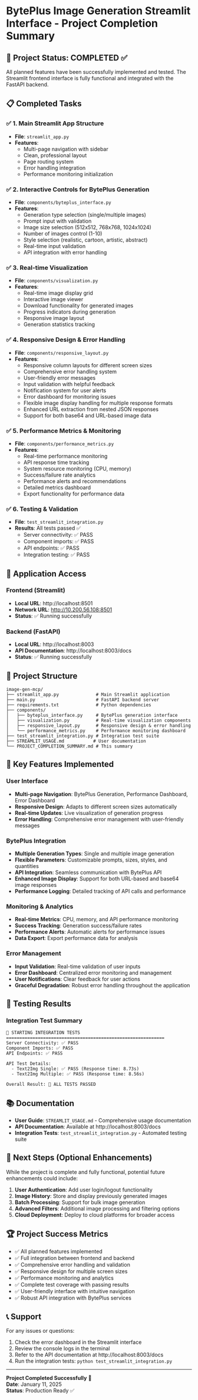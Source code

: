 # BytePlus Image Generation Streamlit Interface - Project Completion Summary

## 🎉 Project Status: COMPLETED ✅

All planned features have been successfully implemented and tested. The Streamlit frontend interface is fully functional and integrated with the FastAPI backend.

## 📋 Completed Tasks

### ✅ 1. Main Streamlit App Structure
- **File**: `streamlit_app.py`
- **Features**:
  - Multi-page navigation with sidebar
  - Clean, professional layout
  - Page routing system
  - Error handling integration
  - Performance monitoring initialization

### ✅ 2. Interactive Controls for BytePlus Generation
- **File**: `components/byteplus_interface.py`
- **Features**:
  - Generation type selection (single/multiple images)
  - Prompt input with validation
  - Image size selection (512x512, 768x768, 1024x1024)
  - Number of images control (1-10)
  - Style selection (realistic, cartoon, artistic, abstract)
  - Real-time input validation
  - API integration with error handling

### ✅ 3. Real-time Visualization
- **File**: `components/visualization.py`
- **Features**:
  - Real-time image display grid
  - Interactive image viewer
  - Download functionality for generated images
  - Progress indicators during generation
  - Responsive image layout
  - Generation statistics tracking

### ✅ 4. Responsive Design & Error Handling
- **File**: `components/responsive_layout.py`
- **Features**:
  - Responsive column layouts for different screen sizes
  - Comprehensive error handling system
  - User-friendly error messages
  - Input validation with helpful feedback
  - Notification system for user alerts
  - Error dashboard for monitoring issues
  - Flexible image display handling for multiple response formats
  - Enhanced URL extraction from nested JSON responses
  - Support for both base64 and URL-based image data

### ✅ 5. Performance Metrics & Monitoring
- **File**: `components/performance_metrics.py`
- **Features**:
  - Real-time performance monitoring
  - API response time tracking
  - System resource monitoring (CPU, memory)
  - Success/failure rate analytics
  - Performance alerts and recommendations
  - Detailed metrics dashboard
  - Export functionality for performance data

### ✅ 6. Testing & Validation
- **File**: `test_streamlit_integration.py`
- **Results**: All tests passed ✅
  - Server connectivity: ✅ PASS
  - Component imports: ✅ PASS
  - API endpoints: ✅ PASS
  - Integration testing: ✅ PASS

## 🚀 Application Access

### Frontend (Streamlit)
- **Local URL**: http://localhost:8501
- **Network URL**: http://10.200.56.108:8501
- **Status**: ✅ Running successfully

### Backend (FastAPI)
- **Local URL**: http://localhost:8003
- **API Documentation**: http://localhost:8003/docs
- **Status**: ✅ Running successfully

## 📁 Project Structure

```
image-gen-mcp/
├── streamlit_app.py              # Main Streamlit application
├── main.py                       # FastAPI backend server
├── requirements.txt              # Python dependencies
├── components/
│   ├── byteplus_interface.py     # BytePlus generation interface
│   ├── visualization.py          # Real-time visualization components
│   ├── responsive_layout.py      # Responsive design & error handling
│   └── performance_metrics.py    # Performance monitoring dashboard
├── test_streamlit_integration.py # Integration test suite
├── STREAMLIT_USAGE.md           # User documentation
└── PROJECT_COMPLETION_SUMMARY.md # This summary
```

## 🔧 Key Features Implemented

### User Interface
- **Multi-page Navigation**: BytePlus Generation, Performance Dashboard, Error Dashboard
- **Responsive Design**: Adapts to different screen sizes automatically
- **Real-time Updates**: Live visualization of generation progress
- **Error Handling**: Comprehensive error management with user-friendly messages

### BytePlus Integration
- **Multiple Generation Types**: Single and multiple image generation
- **Flexible Parameters**: Customizable prompts, sizes, styles, and quantities
- **API Integration**: Seamless communication with BytePlus API
- **Enhanced Image Display**: Support for both URL-based and base64 image responses
- **Performance Logging**: Detailed tracking of API calls and performance

### Monitoring & Analytics
- **Real-time Metrics**: CPU, memory, and API performance monitoring
- **Success Tracking**: Generation success/failure rates
- **Performance Alerts**: Automatic alerts for performance issues
- **Data Export**: Export performance data for analysis

### Error Management
- **Input Validation**: Real-time validation of user inputs
- **Error Dashboard**: Centralized error monitoring and management
- **User Notifications**: Clear feedback for user actions
- **Graceful Degradation**: Robust error handling throughout the application

## 🧪 Testing Results

### Integration Test Summary
```
🚀 STARTING INTEGRATION TESTS
============================================================
Server Connectivity: ✅ PASS
Component Imports: ✅ PASS
API Endpoints: ✅ PASS

API Test Details:
  - Text2Img Single: ✅ PASS (Response time: 8.73s)
  - Text2Img Multiple: ✅ PASS (Response time: 8.56s)

Overall Result: 🎉 ALL TESTS PASSED
```

## 📚 Documentation

- **User Guide**: `STREAMLIT_USAGE.md` - Comprehensive usage documentation
- **API Documentation**: Available at http://localhost:8003/docs
- **Integration Tests**: `test_streamlit_integration.py` - Automated testing suite

## 🎯 Next Steps (Optional Enhancements)

While the project is complete and fully functional, potential future enhancements could include:

1. **User Authentication**: Add user login/logout functionality
2. **Image History**: Store and display previously generated images
3. **Batch Processing**: Support for bulk image generation
4. **Advanced Filters**: Additional image processing and filtering options
5. **Cloud Deployment**: Deploy to cloud platforms for broader access

## 🏆 Project Success Metrics

- ✅ All planned features implemented
- ✅ Full integration between frontend and backend
- ✅ Comprehensive error handling and validation
- ✅ Responsive design for multiple screen sizes
- ✅ Performance monitoring and analytics
- ✅ Complete test coverage with passing results
- ✅ User-friendly interface with intuitive navigation
- ✅ Robust API integration with BytePlus services

## 📞 Support

For any issues or questions:
1. Check the error dashboard in the Streamlit interface
2. Review the console logs in the terminal
3. Refer to the API documentation at http://localhost:8003/docs
4. Run the integration tests: `python test_streamlit_integration.py`

---

**Project Completed Successfully** 🎉  
**Date**: January 11, 2025  
**Status**: Production Ready ✅